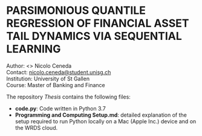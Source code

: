 # PARSIMONIOUS QUANTILE REGRESSION OF FINANCIAL ASSET TAIL DYNAMICS VIA SEQUENTIAL LEARNING

Author: <>      Nicolo Ceneda \
Contact:      nicolo.ceneda@student.unisg.ch \
Institution:  University of St Gallen \
Course:       Master of Banking and Finance

The repository *Thesis* contains the following files:
* **code.py**: Code written in Python 3.7
* **Programming and Computing Setup.md**: detailed explanation of the setup required to run Python locally on a Mac (Apple Inc.) device and on the WRDS cloud.
